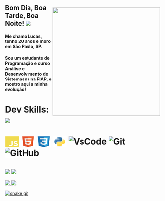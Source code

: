 <img style="margin-top: 40px;" align="right" width="350px" height="350px" src="https://media.discordapp.net/attachments/1114706913716871171/1119434005285175346/gif_programacao.gif?width=455&height=455">

## Bom Dia, Boa Tarde, Boa Noite! <img src="https://media.giphy.com/media/f9jQLaKJJl6dL0AmmZ/giphy.gif" width="30px">

#### Me chamo Lucas, tenho 20 anos e moro em São Paulo, SP.
#### Sou um estudante de Programação  e curso Análise e Desenvolvimento de Sistemasna na FIAP, e mostro aqui a minha evolução! 

##

<h1> Dev Skills: <img src="https://media.giphy.com/media/fvT2uzkzsSWmmkvl5g/giphy.gif" width="35px"> 
<div style="display: inline_block"><br>
  <img align="center" alt="Js" height="35" width="45" src="https://raw.githubusercontent.com/devicons/devicon/master/icons/javascript/javascript-plain.svg">
  <img align="center" alt="HTML" height="35" width="45" src="https://raw.githubusercontent.com/devicons/devicon/master/icons/html5/html5-original.svg">
  <img align="center" alt="CSS" height="35" width="45" src="https://raw.githubusercontent.com/devicons/devicon/master/icons/css3/css3-original.svg">
  <img align="center" alt="Python" height="35" width="45" src="https://raw.githubusercontent.com/devicons/devicon/master/icons/python/python-original.svg">
  <img align="center" alt="VsCode" height="35" width="45" src="https://cdn.jsdelivr.net/gh/devicons/devicon/icons/vscode/vscode-original-wordmark.svg">
  <img align="center" alt="Git" height="40" width="50" src="https://git-scm.com/images/logos/downloads/Git-Logo-White.svg">
  <img align="center" alt="GitHub" height="35" width="45" src="https://cdn.jsdelivr.net/gh/devicons/devicon/icons/github/github-original-wordmark.svg" style="background-color: white; border-radius: 7px;">
</div>
  
</h1>
<br>

<div> 
  <a href = "mailto:lucaspetroni2010@icloud.com"><img src="https://img.shields.io/badge/-iCloud Email-%23333?style=for-the-badge&logo=apple&logoColor=white" target="_blank"></a>
  <a href="https://www.linkedin.com/in/lucas-petroni-" target="_blank"><img src="https://img.shields.io/badge/LinkedIn-0077B5?style=for-the-badge&logo=linkedin&logoColor=white" target="_blank" ></a> 
</div>

<br>

<div>
  <a href="https://github.com/ruanJS](https://github.com/LucasPetroni">
  <img heigt="180em" width="42%" src="https://github-readme-stats.vercel.app/api?username=LucasPetroni&show_icons=true&theme=tokyonight"/>
  <img heigt="180em" width="32%" src="https://github-readme-stats.vercel.app/api/top-langs/?username=LucasPetroni&layout=compact&langs_count=16&theme=tokyonight"/>
</div>  

![snake gif](https://github.com/LucasPetroni/LucasPetroni/blob/output/github-contribution-grid-snake.svg)




